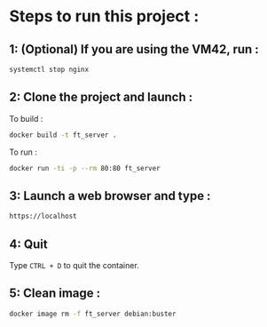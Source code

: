 Steps to run this project :<a name="TOP"></a>
===================


## 1: (Optional) If you are using the VM42, run :
```bash
systemctl stop nginx
```

## 2: Clone the project and launch :
To build :
```bash
docker build -t ft_server .
```

To run :
```bash
docker run -ti -p --rm 80:80 ft_server
```

## 3: Launch a web browser and type :
```bash
https://localhost
```

## 4: Quit
Type `CTRL + D` to quit the container.

## 5: Clean image :
```bash
docker image rm -f ft_server debian:buster
```
